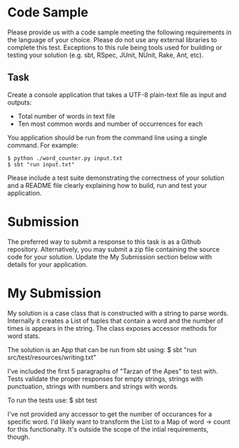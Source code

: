 # Code Sample
Please provide us with a code sample meeting the following requirements in the language of your choice. Please do not use any external libraries to complete this test. Exceptions to this rule being tools used for building or testing your solution (e.g. sbt, RSpec, JUnit, NUnit, Rake, Ant, etc).

## Task

Create a console application that takes a UTF-8 plain-text file as input and outputs:

- Total number of words in text file
- Ten most common words and number of occurrences for each

You application should be run from the command line using a single command. For example:

    $ python ./word_counter.py input.txt
    $ sbt "run input.txt"

Please include a test suite demonstrating the correctness of your solution and a README file clearly explaining how to build, run and test your application.

# Submission

The preferred way to submit a response to this task is as a Github repository. Alternatively, you may submit a zip file containing the source code for your solution.  Update the My Submission section below with details for your application.

# My Submission
My solution is a case class that is constructed with a string to parse words.  Internally it creates a List of tuples that contain a word and the number of times is appears in the string.  The class exposes accessor methods for word stats.

The solution is an App that can be run from sbt using:
    $ sbt "run src/test/resources/writing.txt"
    
I've included the first 5 paragraphs of "Tarzan of the Apes" to test with.  Tests validate the proper responses for empty strings, strings with punctuation, strings with numbers and strings with words.

To run the tests use:
    $ sbt test

I've not provided any accessor to get the number of occurances for a specific word.  I'd likely want to transform the List to a Map of word -> count for this functionalty.  It's outside the scope of the intial requirements, though.

